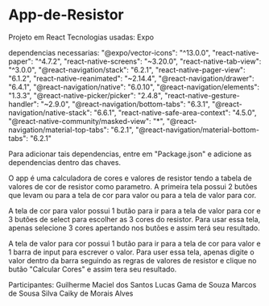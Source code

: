 # App-de-Resistor
Projeto em React 
Tecnologias usadas: Expo

dependencias necessarias: "@expo/vector-icons": "^13.0.0",
    "react-native-paper": "^4.7.2",
    "react-native-screens": "~3.20.0",
    "react-native-tab-view": "^3.0.0",
    "@react-navigation/stack": "6.2.1",
    "react-native-pager-view": "6.1.2",
    "react-native-reanimated": "~2.14.4",
    "@react-navigation/drawer": "6.4.1",
    "@react-navigation/native": "6.0.10",
    "@react-navigation/elements": "1.3.3",
    "@react-native-picker/picker": "2.4.8",
    "react-native-gesture-handler": "~2.9.0",
    "@react-navigation/bottom-tabs": "6.3.1",
    "@react-navigation/native-stack": "6.6.1",
    "react-native-safe-area-context": "4.5.0",
    "@react-native-community/masked-view": "*",
    "@react-navigation/material-top-tabs": "6.2.1",
    "@react-navigation/material-bottom-tabs": "6.2.1"

Para adicionar tais dependencias, entre em "Package.json" e adicione as dependencias dentro das chaves.

O app é uma calculadora de cores e valores de resistor tendo a tabela de valores de cor de resistor como parametro.
A primeira tela possui 2 butões que levam ou para a tela de cor para valor ou para a tela de valor para cor.

A tela de cor para valor possui 1 butão para ir para a tela de valor para cor e 3 butões de select para escolher as 3 cores do resistor.
Para usar essa tela, apenas selecione 3 cores apertando nos butões e assim terá seu resultado.

A tela de valor para cor possui 1 butão para ir para a tela de cor para valor e 1 barra de input para escrever o valor.
Para user essa tela, apenas digite o valor dentro da barra seguindo as regras de valores de resistor e clique no butão "Calcular Cores" e
assim tera seu resultado.

Participantes:
Guilherme Maciel dos Santos
Lucas Gama de Souza
Marcos de Sousa Silva
Caiky de Morais Alves

